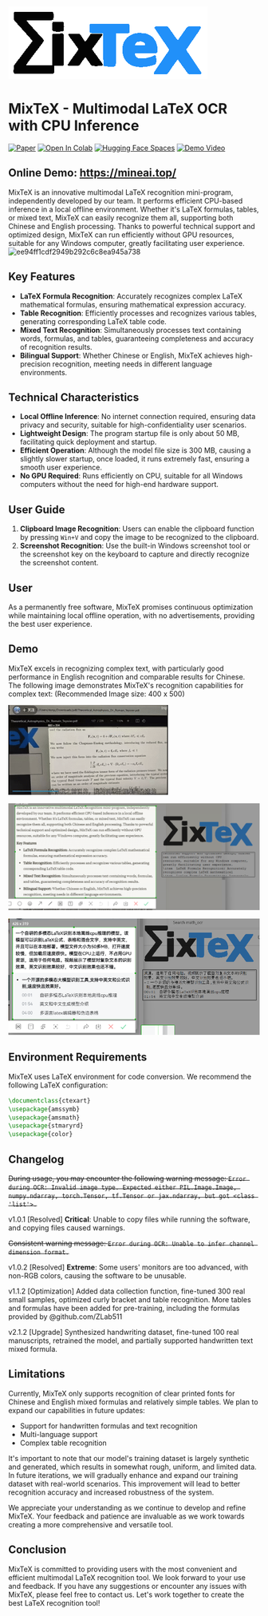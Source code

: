 ![](demo/icon.png)
# MixTeX - Multimodal LaTeX OCR with CPU Inference
[![Paper](https://img.shields.io/badge/Paper-arxiv.2406.17148-white)](https://arxiv.org/abs/2406.17148) 
<a href="https://colab.research.google.com/github/RQLuo/MixTeX/blob/main/MixTex_Demo.ipynb" target="_parent"><img src="https://colab.research.google.com/assets/colab-badge.svg" alt="Open In Colab"/></a>
[![Hugging Face Spaces](https://img.shields.io/badge/🤗%20Hugging%20Face-Community%20Space-blue)](https://huggingface.co/MixTex/ZhEn-Latex-OCR)
[![Demo Video](https://img.shields.io/badge/📺%20Demo-Video%20-white)](https://www.youtube.com/watch?v=PqQdQ5xT-vk)

## Online Demo: https://mineai.top/

MixTeX is an innovative multimodal LaTeX recognition mini-program, independently developed by our team. It performs efficient CPU-based inference in a local offline environment. Whether it's LaTeX formulas, tables, or mixed text, MixTeX can easily recognize them all, supporting both Chinese and English processing. Thanks to powerful technical support and optimized design, MixTeX can run efficiently without GPU resources, suitable for any Windows computer, greatly facilitating user experience.
![ee94ff1cdf2949b292c6c8ea945a738](https://github.com/user-attachments/assets/a669a704-c523-49a2-8110-6f8bbdd5b4f9)

## Key Features

- **LaTeX Formula Recognition**: Accurately recognizes complex LaTeX mathematical formulas, ensuring mathematical expression accuracy.
- **Table Recognition**: Efficiently processes and recognizes various tables, generating corresponding LaTeX table code.
- **Mixed Text Recognition**: Simultaneously processes text containing words, formulas, and tables, guaranteeing completeness and accuracy of recognition results.
- **Bilingual Support**: Whether Chinese or English, MixTeX achieves high-precision recognition, meeting needs in different language environments.

## Technical Characteristics

- **Local Offline Inference**: No internet connection required, ensuring data privacy and security, suitable for high-confidentiality user scenarios.
- **Lightweight Design**: The program startup file is only about 50 MB, facilitating quick deployment and startup.
- **Efficient Operation**: Although the model file size is 300 MB, causing a slightly slower startup, once loaded, it runs extremely fast, ensuring a smooth user experience.
- **No GPU Required**: Runs efficiently on CPU, suitable for all Windows computers without the need for high-end hardware support.

## User Guide

1. **Clipboard Image Recognition**: Users can enable the clipboard function by pressing `Win+V` and copy the image to be recognized to the clipboard.
2. **Screenshot Recognition**: Use the built-in Windows screenshot tool or the screenshot key on the keyboard to capture and directly recognize the screenshot content.

## User

As a permanently free software, MixTeX promises continuous optimization while maintaining local offline operation, with no advertisements, providing the best user experience. 

## Demo

MixTeX excels in recognizing complex text, with particularly good performance in English recognition and comparable results for Chinese. The following image demonstrates MixTeX's recognition capabilities for complex text: (Recommended Image size: 400 x 500)

![](demo/1.gif)

![](demo/3.png)

![](demo/2.png)

## Environment Requirements

MixTeX uses LaTeX environment for code conversion. We recommend the following LaTeX configuration:

```latex
\documentclass{ctexart}
\usepackage{amssymb}
\usepackage{amsmath}
\usepackage{stmaryrd}
\usepackage{color}
```

## Changelog

~~During usage, you may encounter the following warning message: `Error during OCR: Invalid image type. Expected either PIL.Image.Image, numpy.ndarray, torch.Tensor, tf.Tensor or jax.ndarray, but got <class 'list'>.`~~

v1.0.1 [Resolved] **Critical**: Unable to copy files while running the software, and copying files caused warnings.

~~Consistent warning message: `Error during OCR: Unable to infer channel dimension format.`~~

v1.0.2 [Resolved] **Extreme**: Some users' monitors are too advanced, with non-RGB colors, causing the software to be unusable.

v1.1.2 [Optimization] Added data collection function, fine-tuned 300 real small samples, optimized curly bracket and table recognition. More tables and formulas have been added for pre-training, including the formulas provided by @github.com/ZLab511

v2.1.2 [Upgrade] Synthesized handwriting dataset, fine-tuned 100 real manuscripts, retrained the model, and partially supported handwritten text mixed formula.

## Limitations

Currently, MixTeX only supports recognition of clear printed fonts for Chinese and English mixed formulas and relatively simple tables. We plan to expand our capabilities in future updates:

- Support for handwritten formulas and text recognition
- Multi-language support
- Complex table recognition

It's important to note that our model's training dataset is largely synthetic and generated, which results in somewhat rough, uniform, and limited data. In future iterations, we will gradually enhance and expand our training dataset with real-world scenarios. This improvement will lead to better recognition accuracy and increased robustness of the system.

We appreciate your understanding as we continue to develop and refine MixTeX. Your feedback and patience are invaluable as we work towards creating a more comprehensive and versatile tool.

## Conclusion

MixTeX is committed to providing users with the most convenient and efficient multimodal LaTeX recognition tool. We look forward to your use and feedback. If you have any suggestions or encounter any issues with MixTeX, please feel free to contact us. Let's work together to create the best LaTeX recognition tool!
